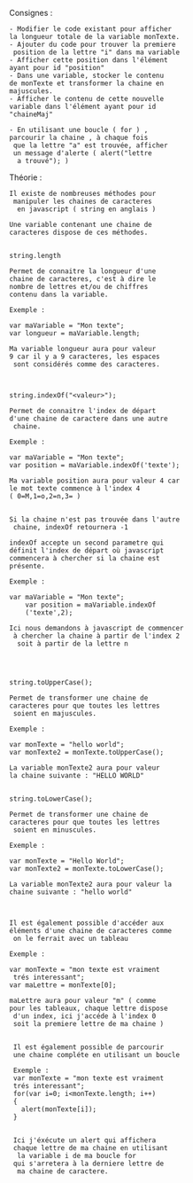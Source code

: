 Consignes :

    - Modifier le code existant pour afficher 
    la longueur totale de la variable monTexte.
    - Ajouter du code pour trouver la premiere
     position de la lettre "i" dans ma variable
    - Afficher cette position dans l'élément 
    ayant pour id "position"
    - Dans une variable, stocker le contenu 
    de monTexte et transformer la chaine en 
    majuscules.
    - Afficher le contenu de cette nouvelle 
    variable dans l'élément ayant pour id 
    "chaineMaj"

    - En utilisant une boucle ( for ) , 
    parcourir la chaine , à chaque fois
     que la lettre "a" est trouvée, afficher
     un message d'alerte ( alert("lettre
      a trouvé"); )



Théorie :

    Il existe de nombreuses méthodes pour
     manipuler les chaines de caracteres
      en javascript ( string en anglais )

    Une variable contenant une chaine de 
    caracteres dispose de ces méthodes.


    string.length

    Permet de connaitre la longueur d'une 
    chaine de caracteres, c'est à dire le 
    nombre de lettres et/ou de chiffres
    contenu dans la variable.

    Exemple :

    var maVariable = "Mon texte";
    var longueur = maVariable.length;

    Ma variable longueur aura pour valeur 
    9 car il y a 9 caracteres, les espaces
     sont considérés comme des caracteres.



    string.indexOf("<valeur>");

    Permet de connaitre l'index de départ 
    d'une chaine de caractere dans une autre
     chaine.

    Exemple :

    var maVariable = "Mon texte";
    var position = maVariable.indexOf('texte');

    Ma variable position aura pour valeur 4 car 
    le mot texte commence à l'index 4 
    ( 0=M,1=o,2=n,3= )


    Si la chaine n'est pas trouvée dans l'autre
     chaine, indexOf retournera -1

    indexOf accepte un second parametre qui 
    définit l'index de départ où javascript 
    commencera à chercher si la chaine est
    présente.

    Exemple :

    var maVariable = "Mon texte";
        var position = maVariable.indexOf
        ('texte',2);

    Ici nous demandons à javascript de commencer
     à chercher la chaine à partir de l'index 2
      soit à partir de la lettre n




    string.toUpperCase();

    Permet de transformer une chaine de 
    caracteres pour que toutes les lettres
     soient en majuscules.

    Exemple :

    var monTexte = "hello world";
    var monTexte2 = monTexte.toUpperCase();

    La variable monTexte2 aura pour valeur 
    la chaine suivante : "HELLO WORLD"


    string.toLowerCase();

    Permet de transformer une chaine de 
    caracteres pour que toutes les lettres
     soient en minuscules.

    Exemple :

    var monTexte = "Hello World";
    var monTexte2 = monTexte.toLowerCase();

    La variable monTexte2 aura pour valeur la 
    chaine suivante : "hello world"



    Il est également possible d'accéder aux 
    éléments d'une chaine de caracteres comme
     on le ferrait avec un tableau

    Exemple :

    var monTexte = "mon texte est vraiment
     trés interessant";
    var maLettre = monTexte[0];

    maLettre aura pour valeur "m" ( comme 
    pour les tableaux, chaque lettre dispose
     d'un index, ici j'accéde à l'index 0
     soit la premiere lettre de ma chaine )


     Il est également possible de parcourir 
     une chaine compléte en utilisant un boucle

     Exemple :
     var monTexte = "mon texte est vraiment 
     trés interessant";
     for(var i=0; i<monTexte.length; i++)
     {
       alert(monTexte[i]);
     }


     Ici j'éxécute un alert qui affichera 
     chaque lettre de ma chaine en utilisant
      la variable i de ma boucle for
     qui s'arretera à la derniere lettre de
      ma chaine de caractere.

